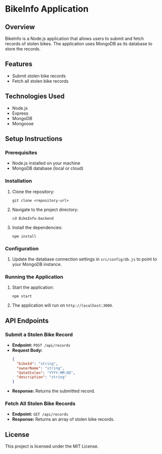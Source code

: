 # BikeInfo Application

## Overview
BikeInfo is a Node.js application that allows users to submit and fetch records of stolen bikes. The application uses MongoDB as its database to store the records.

## Features
- Submit stolen bike records
- Fetch all stolen bike records

## Technologies Used
- Node.js
- Express
- MongoDB
- Mongoose

## Setup Instructions

### Prerequisites
- Node.js installed on your machine
- MongoDB database (local or cloud)

### Installation
1. Clone the repository:
   ```
   git clone <repository-url>
   ```
2. Navigate to the project directory:
   ```
   cd BikeInfo-backend
   ```
3. Install the dependencies:
   ```
   npm install
   ```

### Configuration
1. Update the database connection settings in `src/config/db.js` to point to your MongoDB instance.

### Running the Application
1. Start the application:
   ```
   npm start
   ```
2. The application will run on `http://localhost:3000`.

## API Endpoints

### Submit a Stolen Bike Record
- **Endpoint:** `POST /api/records`
- **Request Body:**
  ```json
  {
    "bikeId": "string",
    "ownerName": "string",
    "dateStolen": "YYYY-MM-DD",
    "description": "string"
  }
  ```
- **Response:** Returns the submitted record.

### Fetch All Stolen Bike Records
- **Endpoint:** `GET /api/records`
- **Response:** Returns an array of stolen bike records.

## License
This project is licensed under the MIT License.